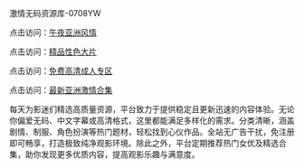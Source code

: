 激情无码资源库-0708YW

点击访问：<a href="https://vassv.pages.dev/">午夜亚洲风情</a>

点击访问：<a href="https://gsd-agv.pages.dev/">精品性色大片</a>

点击访问：<a href="https://gda-c7m.pages.dev/">免费高清成人专区</a>

点击访问：<a href="https://tfda.pages.dev/">最新亚洲激情合集</a>


每天为影迷们精选高质量资源，平台致力于提供稳定且更新迅速的内容体验。无论你偏爱无码、中文字幕或高清格式，这里都能满足多样化的需求。分类清晰，涵盖剧情、制服、角色扮演等热门题材，轻松找到心仪作品。全站无广告干扰，免注册即可畅享，打造极致纯净观影环境。除此之外，平台定期推荐热门女优及精选合集，助你发现更多优质内容，提高观影乐趣与满意度。

<span style="display:none;">[Canonical link]( https://github.com/fkt20250807/fkt1 ）</span>
